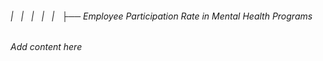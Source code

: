 ###### |   |   |   |   |   ├── Employee Participation Rate in Mental Health Programs

*Add content here*